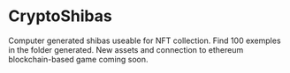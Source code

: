 # CryptoShibas

Computer generated shibas useable for NFT collection. Find 100 exemples in the folder generated. New assets and connection to ethereum blockchain-based game coming soon.
